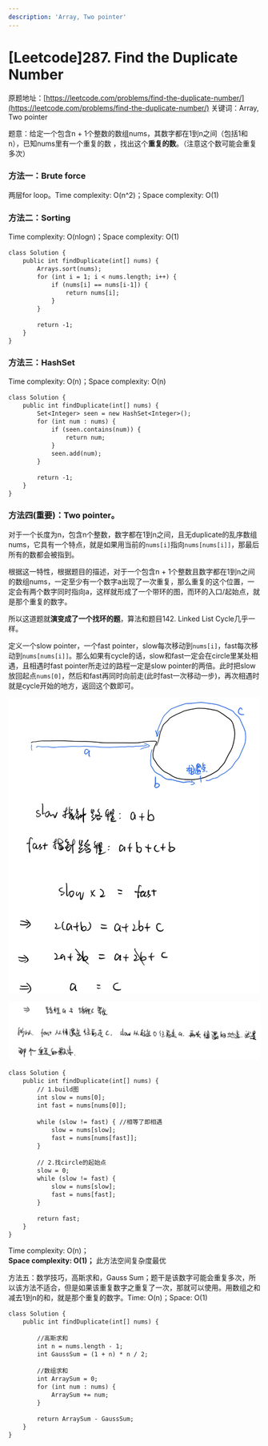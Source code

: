```yaml
---
description: 'Array, Two pointer'
---
```


# \[Leetcode\]287. Find the Duplicate Number

原题地址：[https://leetcode.com/problems/find-the-duplicate-number/](https://leetcode.com/problems/find-the-duplicate-number/) 关键词：Array, Two pointer

题意：给定一个包含n + 1个整数的数组nums，其数字都在1到n之间（包括1和n），已知nums里有一个重复的数 ，找出这个**重复的数**。（注意这个数可能会重复多次）

### 方法一：Brute force

两层for loop。Time complexity: O\(n^2\)；Space complexity: O\(1\)

### 方法二：Sorting

Time complexity: O\(nlogn\)；Space complexity: O\(1\)

```text
class Solution {
    public int findDuplicate(int[] nums) {
        Arrays.sort(nums);
        for (int i = 1; i < nums.length; i++) {
            if (nums[i] == nums[i-1]) {
                return nums[i];
            }
        }

        return -1;
    }
}
```



### 方法三：HashSet

Time complexity: O\(n\)；Space complexity: O\(n\)

```text
class Solution {
    public int findDuplicate(int[] nums) {
        Set<Integer> seen = new HashSet<Integer>();
        for (int num : nums) {
            if (seen.contains(num)) {
                return num;
            }
            seen.add(num);
        }

        return -1;
    }
}
```



### 方法四\(**重要**\)：**Two pointer**。

对于一个长度为n，包含n个整数，数字都在1到n之间，且无duplicate的乱序数组nums，它具有一个特点，就是如果用当前的`nums[i]`指向`nums[nums[i]]`，那最后所有的数都会被指到。

根据这一特性，根据题目的描述，对于一个包含n + 1个整数且数字都在1到n之间的数组nums，一定至少有一个数字a出现了一次重复，那么重复的这个位置，一定会有两个数字同时指向a，这样就形成了一个带环的图，而环的入口/起始点，就是那个重复的数字。

所以这道题就**演变成了一个找环的题**，算法和题目142. Linked List Cycle几乎一样。

定义一个slow pointer，一个fast pointer，slow每次移动到`nums[i]`，fast每次移动到`nums[nums[i]]`。那么如果有cycle的话，slow和fast一定会在circle里某处相遇，且相遇时fast pointer所走过的路程一定是slow pointer的两倍。此时把slow放回起点`nums[0]`，然后和fast再同时向前走\(此时fast一次移动一步\)，再次相遇时就是cycle开始的地方，返回这个数即可。

![](.gitbook/assets/img_6044%20%281%29.jpg)

![](.gitbook/assets/img_6045-2%20%281%29.jpg)

```text
class Solution {
    public int findDuplicate(int[] nums) {
        // 1.build图
        int slow = nums[0];
        int fast = nums[nums[0]];
        
        while (slow != fast) { //相等了即相遇
            slow = nums[slow];
            fast = nums[nums[fast]];
        }
        
        // 2.找circle的起始点
        slow = 0;
        while (slow != fast) {
            slow = nums[slow];
            fast = nums[fast];
        }
        
        return fast;
    }
}
```

Time complexity: O\(n\)；  
**Space complexity: O\(1\)；** 此方法空间复杂度最优

方法五：数学技巧，高斯求和，Gauss Sum；题干是该数字可能会重复多次，所以该方法不适合，但是如果该重复数字之重复了一次，那就可以使用。用数组之和减去1到n的和，就是那个重复的数字。Time: O\(n\)；Space: O\(1\)

```text
class Solution {
    public int findDuplicate(int[] nums) {
        
        //高斯求和
        int n = nums.length - 1;
        int GaussSum = (1 + n) * n / 2;
        
        //数组求和
        int ArraySum = 0;
        for (int num : nums) {
            ArraySum += num;
        }
        
        return ArraySum - GaussSum;
    }
}
```





